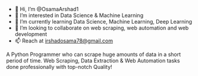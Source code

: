 - 👋 Hi, I’m @OsamaArshad1
- 👀 I’m interested in Data Science & Machine Learning
- 🌱 I’m currently learning Data Science, Machine Learning, Deep Learning
- 💞️ I’m looking to collaborate on web scraping, web automation and web development
- 📫 Reach at irshadosama78@gmail.com

A Python Programmer who can scrape huge amounts of data in a short period of time. Web Scraping, Data Extraction & Web Automation tasks done professionally with top-notch Quality!

<!---
OsamaArshad1/OsamaArshad1 is a ✨ special ✨ repository because its `README.md` (this file) appears on your GitHub profile.
You can click the Preview link to take a look at your changes.
--->
